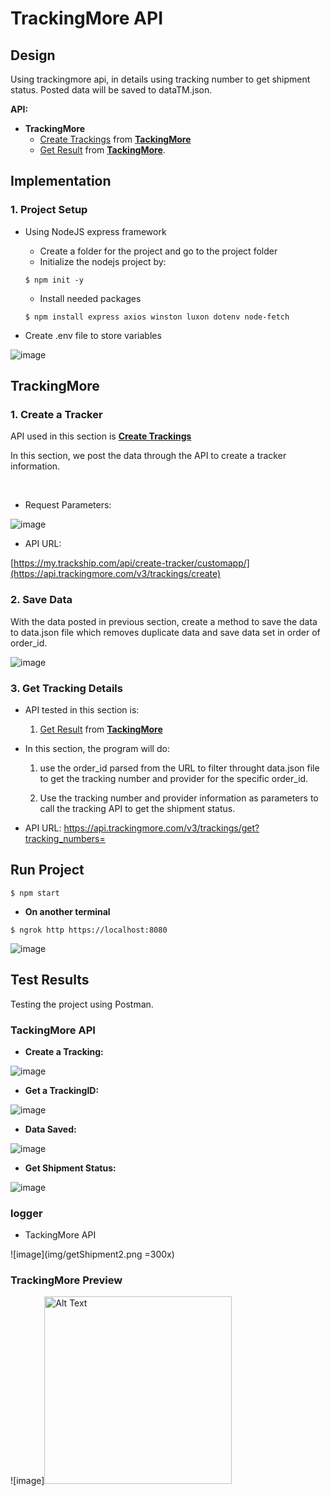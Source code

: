 # TrackingMore API

## Design

Using trackingmore api, in details using tracking number to get shipment status. Posted data will be saved to dataTM.json.


**API:**
* **TrackingMore**
  * [Create Trackings](https://www.trackingmore.com/v3/api-index.html?language=Nodejs#create-trackings) from **[TackingMore](https://www.trackingmore.com/)**
  * [Get Result](https://www.trackingmore.com/v3/api-index.html?language=Golang#get-results) from **[TackingMore](https://www.trackingmore.com/)**.
    


## Implementation

### 1. Project Setup
* Using NodeJS express framework
  * Create a folder for the project and go to the project folder
  * Initialize the nodejs project by:
  ```
  $ npm init -y
  ```
  * Install needed packages
  ```
  $ npm install express axios winston luxon dotenv node-fetch
  ```

* Create .env file to store variables

![image](img/env.png)


## TrackingMore
### 1. Create a Tracker

API used in this section is **[Create Trackings](https://www.trackingmore.com/v3/api-index.html?language=Nodejs#create-trackings)**

In this section, we post the data through the API to create a tracker information.

<br>

* Request Parameters:

![image](https://github.com/SharonCao0920/NodeJS_Tracking/assets/54694766/9137b3af-5982-4639-8f96-cafc0cadacb7)


* API URL:

[https://my.trackship.com/api/create-tracker/customapp/](https://api.trackingmore.com/v3/trackings/create)


### 2. Save Data
With the data posted in previous section, create a method to save the data to data.json file which removes duplicate data and save data set in order of order_id.

![image](img/dataTM.png)


### 3. Get Tracking Details
* API tested in this section is:

  1. [Get Result](https://www.trackingmore.com/v3/api-index.html?language=Golang#get-results) from **[TackingMore](https://www.trackingmore.com/)**

* In this section, the program will do:

  1. use the order_id parsed from the URL to filter throught data.json file to get the tracking number and provider for the specific order_id.
     
  2. Use the tracking number and provider information as parameters to call the tracking API to get the shipment status.

* API URL:
https://api.trackingmore.com/v3/trackings/get?tracking_numbers=

## Run Project

```
$ npm start
```

* **On another terminal**

```
$ ngrok http https://localhost:8080
```
![image](img/ngrok.png)

## Test Results
Testing the project using Postman.


### TackingMore API

* **Create a Tracking:**
  
![image](img/postInfo.png)

* **Get a TrackingID:**

![image](img/getID.png)


* **Data Saved:**

![image](img/dataTM.png)


* **Get Shipment Status:**

![image](img/getID.png)


### logger


* TackingMore API

![image](img/getShipment2.png =300x)


### TrackingMore Preview
![image]<img src="page.png" alt="Alt Text" width="300">

